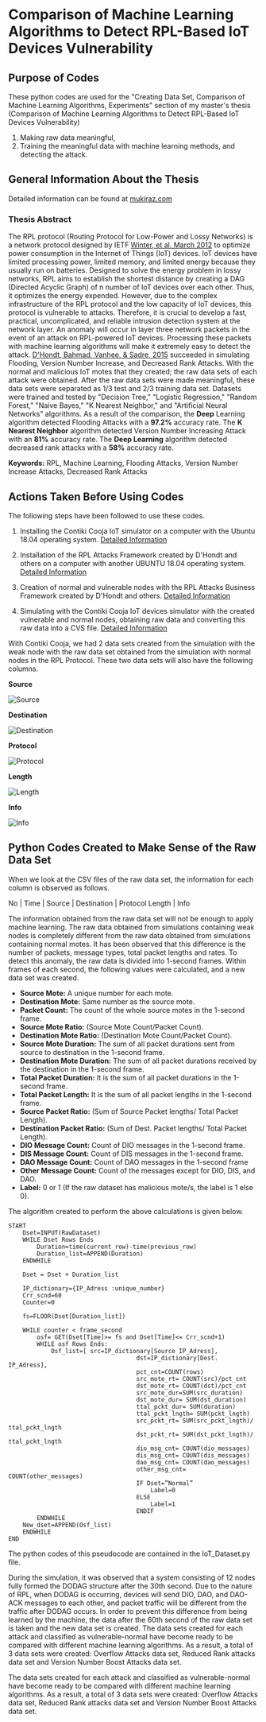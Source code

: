 # Comparison of Machine Learning Algorithms to Detect RPL-Based IoT Devices Vulnerability

## Purpose of Codes 

These python codes are used for the "Creating Data Set, Comparison of Machine Learning Algorithms, Experiments" section of my master's thesis (Comparison of Machine Learning Algorithms to Detect RPL-Based IoT Devices Vulnerability)
1. Making raw data meaningful,
2. Training the meaningful data with machine learning methods, and detecting the attack.

## General Information About the Thesis 

Detailed information can be found at [mukiraz.com](https://en.mukiraz.com)

### Thesis Abstract 

The RPL protocol (Routing Protocol for Low-Power and Lossy Networks) is a network protocol designed by IETF [Winter, et al. March 2012](https://www.hjp.at/doc/rfc/rfc6550.html) to optimize power consumption in the Internet of Things (IoT) devices. IoT devices have limited processing power, limited memory, and limited energy because they usually run on batteries. Designed to solve the energy problem in lossy networks, RPL aims to establish the shortest distance by creating a DAG (Directed Acyclic Graph) of n number of IoT devices over each other. Thus, it optimizes the energy expended. However, due to the complex infrastructure of the RPL protocol and the low capacity of IoT devices, this protocol is vulnerable to attacks. Therefore, it is crucial to develop a fast, practical, uncomplicated, and reliable intrusion detection system at the network layer. An anomaly will occur in layer three network packets in the event of an attack on RPL-powered IoT devices. Processing these packets with machine learning algorithms will make it extremely easy to detect the attack. [D'Hondt, Bahmad, Vanhee, & Sadre, 2015](https://github.com/dhondta/rpl-attacks) succeeded in simulating Flooding, Version Number Increase, and Decreased Rank Attacks. With the normal and malicious IoT motes that they created; the raw data sets of each attack were obtained. After the raw data sets were made meaningful, these data sets were separated as 1/3 test and 2/3 training data set. Datasets were trained and tested by "Decision Tree," "Logistic Regression," "Random Forest," "Naive Bayes," "K Nearest Neighbor," and "Artificial Neural Networks" algorithms. As a result of the comparison, the **Deep** Learning algorithm detected Flooding Attacks with a **97.2%** accuracy rate. The **K Nearest Neighbor** algorithm detected Version Number Increasing Attack with an **81%** accuracy rate. The **Deep Learning** algorithm detected decreased rank attacks with a **58%** accuracy rate.

**Keywords:**	RPL, Machine Learning, Flooding Attacks, Version Number Increase Attacks, Decreased Rank Attacks

## Actions Taken Before Using Codes 

The following steps have been followed to use these codes.

1.	Installing the Contiki Cooja IoT simulator on a computer with the Ubuntu 18.04 operating system. [Detailed Information](https://en.mukiraz.com/2022/06/contiki-operation-system-and-cooja/)

2.	Installation of the RPL Attacks Framework created by D'Hondt and others on a computer with another UBUNTU 18.04 operating system.  [Detailed Information](https://en.mukiraz.com/2022/06/dhondts-rpl-framework/)

3.	Creation of normal and vulnerable nodes with the RPL Attacks Business Framework created by D'Hondt and others. [Detailed Information](https://en.mukiraz.com/2022/06/obtaining-nodes/)

4.	Simulating with the Contiki Cooja IoT devices simulator with the created vulnerable and normal nodes, obtaining raw data and converting this raw data into a CVS file. [Detailed Information](https://en.mukiraz.com/2022/06/simulation-and-raw-data-2/)


With Contiki Cooja, we had 2 data sets created from the simulation with the weak node with the raw data set obtained from the simulation with normal nodes in the RPL Protocol. These two data sets will also have the following columns. 

**Source**

![Source](https://en.mukiraz.com/wp-content/uploads/2022/07/Source.png)

**Destination**

![Destination](https://en.mukiraz.com/wp-content/uploads/2022/07/Destination.png)

**Protocol**

![Protocol](https://en.mukiraz.com/wp-content/uploads/2022/07/Protocol.png)

**Length**

![Length](https://en.mukiraz.com/wp-content/uploads/2022/07/Length.png)

**Info**

![Info](https://en.mukiraz.com/wp-content/uploads/2022/07/Info.png)

## Python Codes Created to Make Sense of the Raw Data Set 

When we look at the CSV files of the raw data set, the information for each column is observed as follows.

No 	|	Time 	|	Source	|	Destination	|	Protocol 	Length	|	Info

The information obtained from the raw data set will not be enough to apply machine learning. The raw data obtained from simulations containing weak nodes is completely different from the raw data obtained from simulations containing normal motes.  It has been observed that this difference is the number of packets, message types, total packet lengths and rates. To detect this anomaly, the raw data is divided into 1-second frames. Within frames of each second, the following values were calculated, and a new data set was created.

- **Source Mote:** A unique number for each mote.
- **Destination Mote:** Same number as the source mote.
- **Packet Count:** The count of the whole source motes in the 1-second frame.
- **Source Mote Ratio:** (Source Mote Count/Packet Count).
- **Destination Mote Ratio:** (Destination Mote Count/Packet Count).
- **Source Mote Duration:** The sum of all packet durations sent from source to destination in the 1-second frame.
- **Destination Mote Duration:** The sum of all packet durations received by the destination in the 1-second frame.
- **Total Packet Duration:** It is the sum of all packet durations in the 1-second frame.
- **Total Packet Length:** It is the sum of all packet lengths in the 1-second frame.
- **Source Packet Ratio:** (Sum of Source Packet lengths/ Total Packet Length).
- **Destination Packet Ratio:** (Sum of Dest. Packet lengths/ Total Packet Length).
- **DIO Message Count:** Count of DIO messages in the 1-second frame.
- **DIS Message Count:** Count of DIS messages in the 1-second frame.
- **DAO Message Count:** Count of DAO messages in the 1-second frame
- **Other Message Count:** Count of the messages except for DIO, DIS, and DAO.
- **Label:** 0 or 1 (If the raw dataset has malicious mote/s, the label is 1 else 0).

The algorithm created to perform the above calculations is given below.

```
START
	Dset=INPUT(RawDataset)
	WHILE Dset Rows Ends
		Duration=time(current_row)-time(previous_row)
		Duration_list=APPEND(Duration)
	ENDWHILE
	
	Dset = Dset + Duration_list
	
	IP_dictionary={IP_Adress :unique_number}
	Crr_scnd=60
	Counter=0
	
	fs=FLOOR(Dset[Duration_list])
	
	WHILE counter < frame_second
		osf= GET(Dset[Time]>= fs and Dset[Time]<= Crr_scnd+1)
		WHILE osf Rows Ends:
			Osf_list=[ src=IP_dictionary[Source IP_Adress],
									dst=IP_dictionary[Dest. IP_Adress],
									pct_cnt=COUNT(rows)
									src_mote_rt= COUNT(src)/pct_cnt
									dst_mote_rt= COUNT(dst)/pct_cnt
									src_mote_dur=SUM(src_duration)
									dst_mote_dur= SUM(dst_duration)
									ttal_pckt_dur= SUM(duration)
									ttal_pckt_lngth= SUM(pckt_lngth)
									src_pckt_rt= SUM(src_pckt_lngth)/ ttal_pckt_lngth
									dst_pckt_rt= SUM(dst_pckt_lngth)/ ttal_pckt_lngth
									dio_msg_cnt= COUNT(dio_messages)
									dis_msg_cnt= COUNT(dis_messages)
									dao_msg_cnt= COUNT(dao_messages)
									other_msg_cnt= COUNT(other_messages)
									IF Dset=”Normal”
										Label=0
									ELSE
										Label=1
									ENDIF								
		ENDWHILE
	New_dset=APPEND(Osf_list)
	ENDWHILE
END
```
The python codes of this pseudocode  are contained in the IoT_Dataset.py file.

During the simulation, it was observed that a system consisting of 12 nodes fully formed the DODAG structure after the 30th second. Due to the nature of RPL, when DODAG is occurring, devices will send DIO, DAO, and DAO-ACK messages to each other, and packet traffic will be different from the traffic after DODAG occurs. In order to prevent this difference from being learned by the machine, the data after the 60th second of the raw data set is taken and the new data set is created. 
The data sets created for each attack and classified as vulnerable-normal have become ready to be compared with different machine learning algorithms. As a result, a total of 3 data sets were created: Overflow Attacks data set, Reduced Rank attacks data set and Version Number Boost Attacks data set.

The data sets created for each attack and classified as vulnerable-normal have become ready to be compared with different machine learning algorithms. As a result, a total of 3 data sets were created: Overflow Attacks data set, Reduced Rank attacks data set and Version Number Boost Attacks data set.







